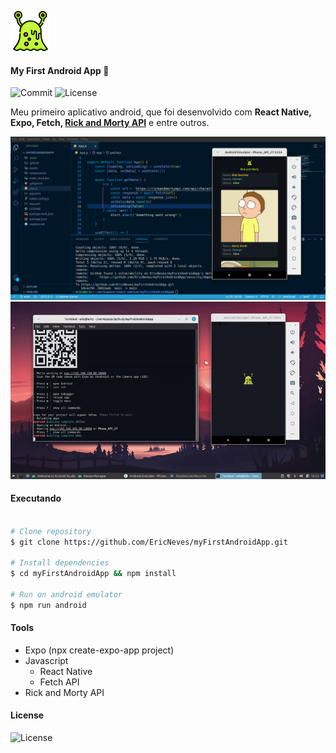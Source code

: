 ![Logo](.github/et.png)

#### My First Android App 🚀

![Commit](https://img.shields.io/github/last-commit/ericneves/myFirstAndroidApp?color=success&logo=appveyor&logoColor=success&style=flat-square)
![License](https://img.shields.io/github/license/ericneves/myFirstAndroidApp?color=success&logo=appveyor&logoColor=success&style=flat-square)

<p>Meu primeiro aplicativo android, que foi desenvolvido com <strong>React Native, Expo, Fetch, <a href="https://rickandmortyapi.com/">Rick and Morty API</a></strong> e entre outros.</p>

![Screenshot](.github/screenshot.png)
![Recorder](.github/screenRecorder.gif)

#### Executando

```sh

# Clone repository
$ git clone https://github.com/EricNeves/myFirstAndroidApp.git

# Install dependencies
$ cd myFirstAndroidApp && npm install

# Run on android emulator
$ npm run android 

```

#### Tools

   * Expo (npx create-expo-app project)
   * Javascript
     * React Native
     * Fetch API 
   * Rick and Morty API
   

#### License 

![License](https://img.shields.io/github/license/ericneves/myFirstAndroidApp?color=success&logo=appveyor&logoColor=success&style=flat-square)
